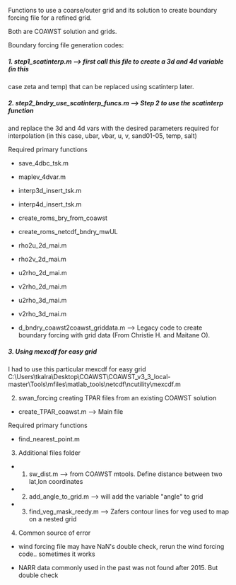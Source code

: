 Functions to use a coarse/outer grid and its solution to create boundary forcing file 
for a refined grid.

Both are COAWST solution and grids. 

Boundary forcing file generation codes: 

##### 1. step1_scatinterp.m --> first call this file to create a 3d and 4d variable (in this
case zeta and temp) that can be replaced using scatinterp later. 


##### 2. step2_bndry_use_scatinterp_funcs.m --> Step 2 to use the scatinterp function
and replace the 3d and 4d vars with the desired parameters required for interpolation
(in this case, ubar, vbar, u, v, sand01-05, temp, salt)

Required primary functions
* save_4dbc_tsk.m 
*  maplev_4dvar.m
* interp3d_insert_tsk.m
* interp4d_insert_tsk.m
* create_roms_bry_from_coawst 
* create_roms_netcdf_bndry_mwUL 
* rho2u_2d_mai.m
* rho2v_2d_mai.m
* u2rho_2d_mai.m
* v2rho_2d_mai.m
* u2rho_3d_mai.m
* v2rho_3d_mai.m

* d_bndry_coawst2coawst_griddata.m --> Legacy code to create boundary forcing with grid
data (From Christie H. and Maitane O).

##### 3. Using mexcdf for easy grid 
I had to use this particular mexcdf for easy grid
C:\Users\tkalra\Desktop\COAWST\COAWST_v3_3_local-master\Tools\mfiles\matlab_tools\netcdf\ncutility\mexcdf.m


2. swan_forcing 
creating TPAR files from an existing COAWST solution
* create_TPAR_coawst.m --> Main file 

Required primary functions
*  find_nearest_point.m

3. Additional files folder
* 1. sw_dist.m --> from COAWST mtools. Define distance between two lat,lon coordinates

* 2. add_angle_to_grid.m --> will add the variable "angle" to grid 

* 3. find_veg_mask_reedy.m --> Zafers contour lines for veg used to map on a nested grid


4. Common source of error 
*  wind forcing file may have NaN's double check, rerun the wind forcing code..
 sometimes it works

* NARR data commonly used in the past was not found after 2015. But double check

 

